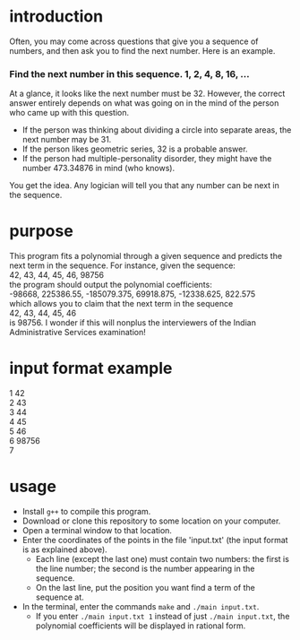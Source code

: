 # introduction
Often, you may come across questions that give you a sequence of numbers, and
then ask you to find the next number. Here is an example.

### Find the next number in this sequence. 1, 2, 4, 8, 16, ...
At a glance, it looks like the next number must be 32. However, the correct
answer entirely depends on what was going on in the mind of the person who came
up with this question.
- If the person was thinking about dividing a circle into separate areas, the
  next number may be 31.
- If the person likes geometric series, 32 is a probable answer.
- If the person had multiple-personality disorder, they might have the number
  473.34876 in mind (who knows).

You get the idea. Any logician will tell you that any number can be next in the
sequence.

# purpose
This program fits a polynomial through a given sequence and predicts the next
term in the sequence. For instance, given the sequence:
<br>
42, 43, 44, 45, 46, 98756
<br>
the program should output the polynomial coefficients:
<br>
-98668, 225386.55, -185079.375, 69918.875, -12338.625, 822.575
<br>
which allows you to claim that the next term in the sequence
<br>
42, 43, 44, 45, 46
<br>
is 98756. I wonder if this will nonplus the interviewers of the Indian
Administrative Services examination!

# input format example
1 42
<br>
2 43
<br>
3 44
<br>
4 45
<br>
5 46
<br>
6 98756
<br>
7

# usage
- Install `g++` to compile this program.
- Download or clone this repository to some location on your computer.
- Open a terminal window to that location.
- Enter the coordinates of the points in the file 'input.txt' (the input format
  is as explained above).
  - Each line (except the last one) must contain two numbers: the first is the
    line number; the second is the number appearing in the sequence.
  - On the last line, put the position you want find a term of the sequence at.
- In the terminal, enter the commands `make` and `./main input.txt`.
  - If you enter `./main input.txt 1` instead of just `./main input.txt`, the
    polynomial coefficients will be displayed in rational form.

